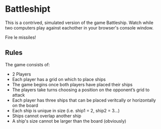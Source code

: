 # Battleshipt
This is a contrived, simulated version of the game Battleship. Watch while two computers play against eachother in your browser's console window.

Fire le missiles!

## Rules
The game consists of:<br>
- 2 Players
- Each player has a grid on which to place ships
- The game begins once both players have placed their ships
- The players take turns choosing a position on the opponent’s grid to attack
- Each player has three ships that can be placed veritcally or horizontally on the board
- Each ship is unique in size (i.e. ship1 = 2, ship2 = 3...)
- Ships cannot overlap another ship
- A ship's size cannot be larger than the board (obviously)